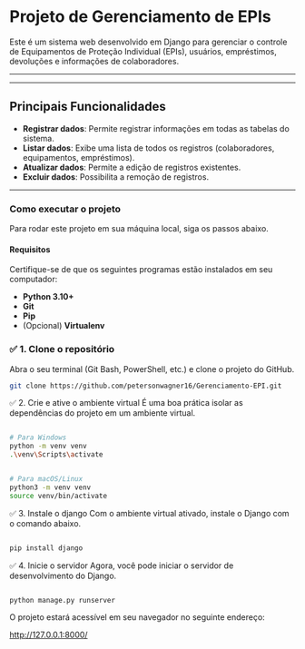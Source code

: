 

# Projeto de Gerenciamento de EPIs

Este é um sistema web desenvolvido em Django para gerenciar o controle de Equipamentos de Proteção Individual (EPIs), usuários, empréstimos, devoluções e informações de colaboradores.

---


---

##  Principais Funcionalidades

* **Registrar dados**: Permite registrar informações em todas as tabelas do sistema.
* **Listar dados**: Exibe uma lista de todos os registros (colaboradores, equipamentos, empréstimos).
* **Atualizar dados**: Permite a edição de registros existentes.
* **Excluir dados**: Possibilita a remoção de registros.


---

###  Como executar o projeto

Para rodar este projeto em sua máquina local, siga os passos abaixo.

####  Requisitos

Certifique-se de que os seguintes programas estão instalados em seu computador:

* **Python 3.10+**
* **Git**
* **Pip**
* (Opcional) **Virtualenv**

### ✅ 1. Clone o repositório

Abra o seu terminal (Git Bash, PowerShell, etc.) e clone o projeto do GitHub.   



```bash
git clone https://github.com/petersonwagner16/Gerenciamento-EPI.git

```

✅ 2. Crie e ative o ambiente virtual
É uma boa prática isolar as dependências do projeto em um ambiente virtual.

```Bash

# Para Windows
python -m venv venv
.\venv\Scripts\activate


# Para macOS/Linux
python3 -m venv venv
source venv/bin/activate
```
✅ 3. Instale o django
Com o ambiente virtual ativado, instale o Django com o comando abaixo.

```Bash

pip install django
```


✅ 4. Inicie o servidor
Agora, você pode iniciar o servidor de desenvolvimento do Django.

```Bash

python manage.py runserver
```
O projeto estará acessível em seu navegador no seguinte endereço:

http://127.0.0.1:8000/
